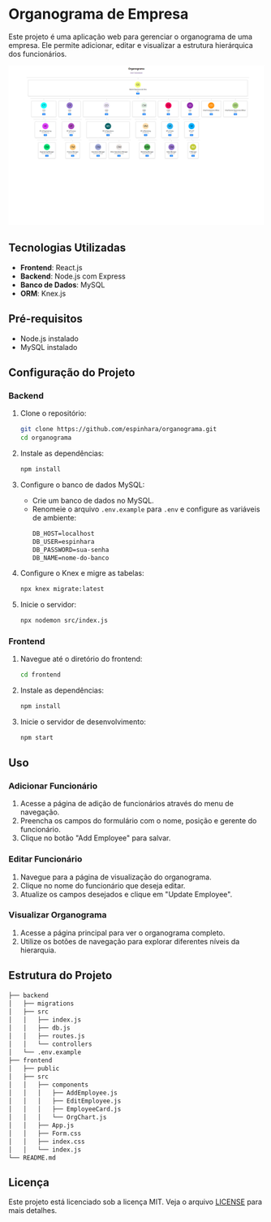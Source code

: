 # Organograma de Empresa

Este projeto é uma aplicação web para gerenciar o organograma de uma empresa. Ele permite adicionar, editar e visualizar a estrutura hierárquica dos funcionários.

![home](./home.png)
## Tecnologias Utilizadas

- **Frontend**: React.js
- **Backend**: Node.js com Express
- **Banco de Dados**: MySQL
- **ORM**: Knex.js

## Pré-requisitos

- Node.js instalado
- MySQL instalado

## Configuração do Projeto

### Backend

1. Clone o repositório:
   ```bash
   git clone https://github.com/espinhara/organograma.git
   cd organograma
   ```

2. Instale as dependências:
   ```bash
   npm install
   ```

3. Configure o banco de dados MySQL:
   - Crie um banco de dados no MySQL.
   - Renomeie o arquivo `.env.example` para `.env` e configure as variáveis de ambiente:
     ```
     DB_HOST=localhost
     DB_USER=espinhara
     DB_PASSWORD=sua-senha
     DB_NAME=nome-do-banco
     ```

4. Configure o Knex e migre as tabelas:
   ```bash
   npx knex migrate:latest
   ```

5. Inicie o servidor:
   ```bash
   npx nodemon src/index.js
   ```

### Frontend

1. Navegue até o diretório do frontend:
   ```bash
   cd frontend
   ```

2. Instale as dependências:
   ```bash
   npm install
   ```

3. Inicie o servidor de desenvolvimento:
   ```bash
   npm start
   ```

## Uso

### Adicionar Funcionário

1. Acesse a página de adição de funcionários através do menu de navegação.
2. Preencha os campos do formulário com o nome, posição e gerente do funcionário.
3. Clique no botão "Add Employee" para salvar.

### Editar Funcionário

1. Navegue para a página de visualização do organograma.
2. Clique no nome do funcionário que deseja editar.
3. Atualize os campos desejados e clique em "Update Employee".

### Visualizar Organograma

1. Acesse a página principal para ver o organograma completo.
2. Utilize os botões de navegação para explorar diferentes níveis da hierarquia.

## Estrutura do Projeto

```
├── backend
│   ├── migrations
│   ├── src
│   │   ├── index.js
│   │   ├── db.js
│   │   ├── routes.js
│   │   └── controllers
│   └── .env.example
├── frontend
│   ├── public
│   ├── src
│   │   ├── components
│   │   │   ├── AddEmployee.js
│   │   │   ├── EditEmployee.js
│   │   │   ├── EmployeeCard.js
│   │   │   └── OrgChart.js
│   │   ├── App.js
│   │   ├── Form.css
│   │   ├── index.css
│   │   └── index.js
└── README.md
```

## Licença

Este projeto está licenciado sob a licença MIT. Veja o arquivo [LICENSE](./LICENSE.txt) para mais detalhes.

